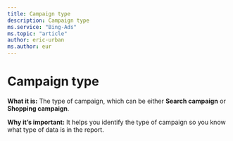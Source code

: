 ```yaml
---
title: Campaign type
description: Campaign type
ms.service: "Bing-Ads"
ms.topic: "article"
author: eric-urban
ms.author: eur
---
```


# Campaign type

**What it is:**     The type of campaign, which can be either **Search campaign** or **Shopping campaign**.

**Why it’s important:**     It helps you identify the type of campaign so you know what type of data is in the report.


